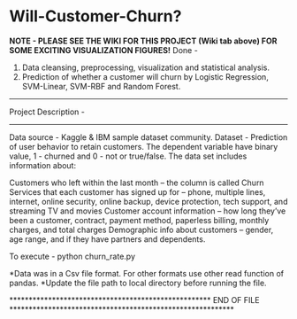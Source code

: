 # Will-Customer-Churn?
**NOTE - PLEASE SEE THE WIKI FOR THIS PROJECT (Wiki tab above) FOR SOME EXCITING VISUALIZATION FIGURES!**
Done - 
1. Data cleansing, preprocessing, visualization and statistical analysis.
2. Prediction of whether a customer will churn by Logistic Regression, SVM-Linear, SVM-RBF and Random Forest.
******************************************
Project Description -
******************************************
Data source - Kaggle & IBM sample dataset community.
Dataset - Prediction of user behavior to retain customers. The dependent variable have binary value, 1 - churned and 0 - not or true/false. The data set includes information about:

Customers who left within the last month – the column is called Churn
Services that each customer has signed up for – phone, multiple lines, internet, online security, online backup, device protection, tech support, and streaming TV and movies
Customer account information – how long they’ve been a customer, contract, payment method, paperless billing, monthly charges, and total charges
Demographic info about customers – gender, age range, and if they have partners and dependents.

To execute - python churn_rate.py

*Data was in a Csv file format. For other formats use other read function of pandas.
*Update the file path to local directory before running the file.


**************************************************** END OF FILE **********************************************************
